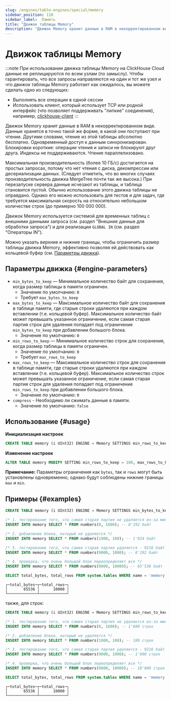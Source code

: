 ```yaml
---
slug: /engines/table-engines/special/memory
sidebar_position: 110
sidebar_label:  Память
title: "Движок таблицы Memory"
description: "Движок Memory хранит данные в RAM в некорректированном виде. Данные хранятся в точно такой же форме, в какой они поступают при чтении. Другими словами, чтение из этой таблицы абсолютно бесплатно."
---
```



# Движок таблицы Memory

:::note
При использовании движка таблицы Memory на ClickHouse Cloud данные не реплицируются по всем узлам (по замыслу). Чтобы гарантировать, что все запросы направляются на один и тот же узел и что движок таблицы Memory работает как ожидалось, вы можете сделать одно из следующих:
- Выполнять все операции в одной сессии
- Использовать клиент, который использует TCP или родной интерфейс (что позволяет поддерживать "липкие" соединения), например, [clickhouse-client](/interfaces/cli)
:::

Движок Memory хранит данные в RAM в некорректированном виде. Данные хранятся в точно такой же форме, в какой они поступают при чтении. Другими словами, чтение из этой таблицы абсолютно бесплатно.
Одновременный доступ к данным синхронизирован. Блокировки короткие: операции чтения и записи не блокируют друг друга.
Индексы не поддерживаются. Чтение параллелизовано.

Максимальная производительность (более 10 ГБ/с) достигается на простых запросах, потому что нет чтения с диска, декомпрессии или десериализации данных. (Следует отметить, что во многих случаях производительность движка MergeTree почти так же высока.)
При перезапуске сервера данные исчезают из таблицы, и таблица становится пустой.
Обычно использование этого движка таблицы не оправдано. Однако его можно использовать для тестов и для задач, где требуется максимальная скорость на относительно небольшом количестве строк (до примерно 100 000 000).

Движок Memory используется системой для временных таблиц с внешними данными запроса (см. раздел "Внешние данные для обработки запроса") и для реализации `GLOBAL IN` (см. раздел "Операторы IN").

Можно указать верхние и нижние границы, чтобы ограничить размер таблицы движка Memory, эффективно позволяя ей действовать как кольцевой буфер (см. [Параметры движка](#engine-parameters)).

## Параметры движка {#engine-parameters}

- `min_bytes_to_keep` — Минимальное количество байт для сохранения, когда размер таблицы в памяти ограничен.
  - Значение по умолчанию: `0`
  - Требует `max_bytes_to_keep`
- `max_bytes_to_keep` — Максимальное количество байт для сохранения в таблице памяти, где старые строки удаляются при каждом вставлении (т.е. кольцевой буфер). Максимальное количество байт может превышать указанное ограничение, если самая старая партия строк для удаления попадает под ограничение `min_bytes_to_keep` при добавлении большого блока.
  - Значение по умолчанию: `0`
- `min_rows_to_keep` — Минимальное количество строк для сохранения, когда размер таблицы в памяти ограничен.
  - Значение по умолчанию: `0`
  - Требует `max_rows_to_keep`
- `max_rows_to_keep` — Максимальное количество строк для сохранения в таблице памяти, где старые строки удаляются при каждом вставлении (т.е. кольцевой буфер). Максимальное количество строк может превышать указанное ограничение, если самая старая партия строк для удаления попадает под ограничение `min_rows_to_keep` при добавлении большого блока.
  - Значение по умолчанию: `0`
- `compress` - Необходимо ли сжимать данные в памяти.
  - Значение по умолчанию: `false`

## Использование {#usage}

**Инициализация настроек**
``` sql
CREATE TABLE memory (i UInt32) ENGINE = Memory SETTINGS min_rows_to_keep = 100, max_rows_to_keep = 1000;
```

**Изменение настроек**
```sql
ALTER TABLE memory MODIFY SETTING min_rows_to_keep = 100, max_rows_to_keep = 1000;
```

**Примечание:** Параметры ограничения как `bytes`, так и `rows` могут быть установлены одновременно, однако будут соблюдены нижние границы `max` и `min`.

## Примеры {#examples}
``` sql
CREATE TABLE memory (i UInt32) ENGINE = Memory SETTINGS min_bytes_to_keep = 4096, max_bytes_to_keep = 16384;

/* 1. тестирование того, что самая старая партия не удаляется из-за минимального порога - 3000 строк */
INSERT INTO memory SELECT * FROM numbers(0, 1600); -- 8'192 байт

/* 2. добавление блока, который не удаляется */
INSERT INTO memory SELECT * FROM numbers(1000, 100); -- 1'024 байт

/* 3. тестирование того, что самая старая партия удаляется - 9216 байт - 1100 */
INSERT INTO memory SELECT * FROM numbers(9000, 1000); -- 8'192 байт

/* 4. проверка, что очень большой блок переопределяет все */
INSERT INTO memory SELECT * FROM numbers(9000, 10000); -- 65'536 байт

SELECT total_bytes, total_rows FROM system.tables WHERE name = 'memory' and database = currentDatabase();
```

``` text
┌─total_bytes─┬─total_rows─┐
│       65536 │      10000 │
└─────────────┴────────────┘
```

также, для строк:

``` sql
CREATE TABLE memory (i UInt32) ENGINE = Memory SETTINGS min_rows_to_keep = 4000, max_rows_to_keep = 10000;

/* 1. тестирование того, что самая старая партия не удаляется из-за минимального порога - 3000 строк */
INSERT INTO memory SELECT * FROM numbers(0, 1600); -- 1'600 строк

/* 2. добавление блока, который не удаляется */
INSERT INTO memory SELECT * FROM numbers(1000, 100); -- 100 строк

/* 3. тестирование того, что самая старая партия удаляется - 9216 байт - 1100 */
INSERT INTO memory SELECT * FROM numbers(9000, 1000); -- 1'000 строк

/* 4. проверка, что очень большой блок переопределяет все */
INSERT INTO memory SELECT * FROM numbers(9000, 10000); -- 10'000 строк

SELECT total_bytes, total_rows FROM system.tables WHERE name = 'memory' and database = currentDatabase();
```

``` text
┌─total_bytes─┬─total_rows─┐
│       65536 │      10000 │
└─────────────┴────────────┘
```
